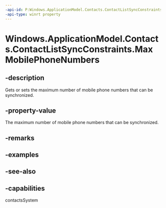 ```yaml
---
-api-id: P:Windows.ApplicationModel.Contacts.ContactListSyncConstraints.MaxMobilePhoneNumbers
-api-type: winrt property
---
```


<!-- Property syntax
public Windows.Foundation.IReference<int> MaxMobilePhoneNumbers { get;  set; }
-->

# Windows.ApplicationModel.Contacts.ContactListSyncConstraints.MaxMobilePhoneNumbers

## -description
Gets or sets the maximum number of mobile phone numbers that can be synchronized.

## -property-value
The maximum number of mobile phone numbers that can be synchronized.

## -remarks

## -examples

## -see-also

## -capabilities
contactsSystem
